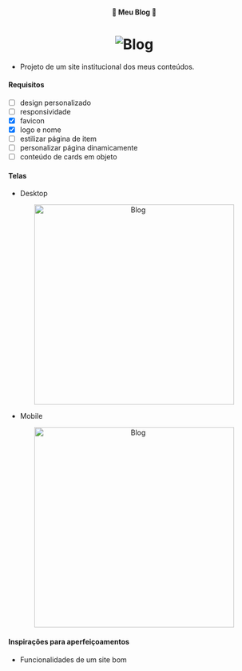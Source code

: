 <h4 align="center"> 
	🚧 Meu Blog 🚀
</h4>

<h1 align="center">
    <img alt="Blog" title="#Blog" src="./.github/desktop-1.jpg" />
</h1>

- Projeto de um site institucional dos meus conteúdos.

#### Requisitos

- [ ] design personalizado
- [ ] responsividade
- [x] favicon
- [x] logo e nome
- [ ] estilizar página de item
- [ ] personalizar página dinamicamente
- [ ] conteúdo de cards em objeto

#### Telas

- Desktop

<p align="center" style="display: flex; align-items: flex-start; justify-content: center;">
    <img alt="Blog" title="#Blog" src="./.github/desktop-1.jpg" width="400px"/>
</p>

- Mobile

<p align="center" style="display: flex; align-items: flex-start; justify-content: center;">
    <img alt="Blog" title="#Blog" src="./.github/mobile-1.jpg" height="400px"/>
</p>

#### Inspirações para aperfeiçoamentos  

- Funcionalidades de um site bom